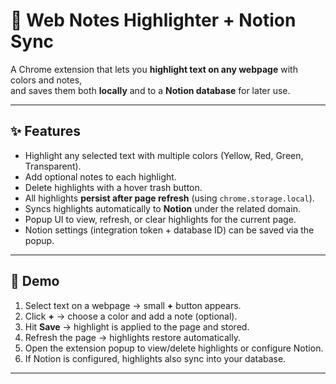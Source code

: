 # 📑 Web Notes Highlighter + Notion Sync

A Chrome extension that lets you **highlight text on any webpage** with colors and notes,  
and saves them both **locally** and to a **Notion database** for later use.

---

## ✨ Features
- Highlight any selected text with multiple colors (Yellow, Red, Green, Transparent).
- Add optional notes to each highlight.
- Delete highlights with a hover trash button.
- All highlights **persist after page refresh** (using `chrome.storage.local`).
- Syncs highlights automatically to **Notion** under the related domain.
- Popup UI to view, refresh, or clear highlights for the current page.
- Notion settings (integration token + database ID) can be saved via the popup.

---

## 📸 Demo
1. Select text on a webpage → small **+** button appears.
2. Click **+** → choose a color and add a note (optional).
3. Hit **Save** → highlight is applied to the page and stored.
4. Refresh the page → highlights restore automatically.
5. Open the extension popup to view/delete highlights or configure Notion.
6. If Notion is configured, highlights also sync into your database.

---

